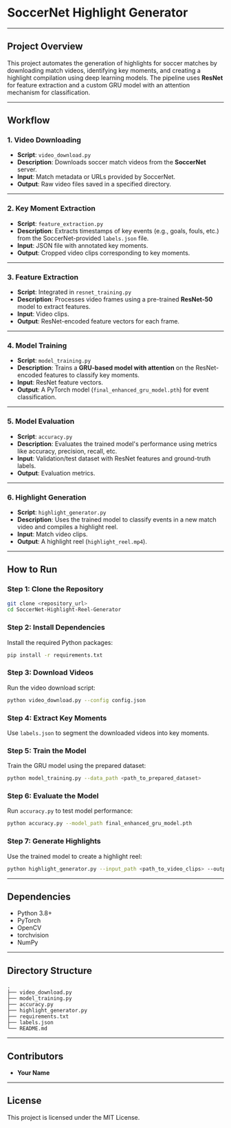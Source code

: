 
# SoccerNet Highlight  Generator

---

## Project Overview

This project automates the generation of highlights for soccer matches by downloading match videos, identifying key moments, and creating a highlight compilation using deep learning models. The pipeline uses **ResNet** for feature extraction and a custom GRU model with an attention mechanism for classification.

---

## Workflow

### 1. Video Downloading
- **Script**: `video_download.py`
- **Description**: Downloads soccer match videos from the **SoccerNet** server.
- **Input**: Match metadata or URLs provided by SoccerNet.
- **Output**: Raw video files saved in a specified directory.

---

### 2. Key Moment Extraction
- **Script**: `feature_extraction.py`
- **Description**: Extracts timestamps of key events (e.g., goals, fouls, etc.) from the SoccerNet-provided `labels.json` file.
- **Input**: JSON file with annotated key moments.
- **Output**: Cropped video clips corresponding to key moments.

---

### 3. Feature Extraction
- **Script**: Integrated in `resnet_training.py`
- **Description**: Processes video frames using a pre-trained **ResNet-50** model to extract features.
- **Input**: Video clips.
- **Output**: ResNet-encoded feature vectors for each frame.

---

### 4. Model Training
- **Script**: `model_training.py`
- **Description**: Trains a **GRU-based model with attention** on the ResNet-encoded features to classify key moments.
- **Input**: ResNet feature vectors.
- **Output**: A PyTorch model (`final_enhanced_gru_model.pth`) for event classification.

---

### 5. Model Evaluation
- **Script**: `accuracy.py`
- **Description**: Evaluates the trained model's performance using metrics like accuracy, precision, recall, etc.
- **Input**: Validation/test dataset with ResNet features and ground-truth labels.
- **Output**: Evaluation metrics.

---

### 6. Highlight Generation
- **Script**: `highlight_generator.py`
- **Description**: Uses the trained model to classify events in a new match video and compiles a highlight reel.
- **Input**: Match video clips.
- **Output**: A highlight reel (`highlight_reel.mp4`).

---

## How to Run

### Step 1: Clone the Repository
```bash
git clone <repository_url>
cd SoccerNet-Highlight-Reel-Generator
```

### Step 2: Install Dependencies
Install the required Python packages:
```bash
pip install -r requirements.txt
```

### Step 3: Download Videos
Run the video download script:
```bash
python video_download.py --config config.json
```

### Step 4: Extract Key Moments
Use `labels.json` to segment the downloaded videos into key moments.

### Step 5: Train the Model
Train the GRU model using the prepared dataset:
```bash
python model_training.py --data_path <path_to_prepared_dataset>
```

### Step 6: Evaluate the Model
Run `accuracy.py` to test model performance:
```bash
python accuracy.py --model_path final_enhanced_gru_model.pth
```

### Step 7: Generate Highlights
Use the trained model to create a highlight reel:
```bash
python highlight_generator.py --input_path <path_to_video_clips> --output_path highlight_reel.mp4
```

---

## Dependencies
- Python 3.8+
- PyTorch
- OpenCV
- torchvision
- NumPy

---

## Directory Structure
```
.
├── video_download.py
├── model_training.py
├── accuracy.py
├── highlight_generator.py
├── requirements.txt
├── labels.json
└── README.md
```

---

## Contributors
- **Your Name**

---

## License
This project is licensed under the MIT License.